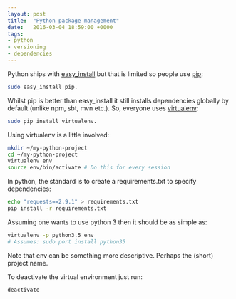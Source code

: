 ```yaml
---
layout: post
title:  "Python package management"
date:   2016-03-04 18:59:00 +0000
tags:
- python
- versioning
- dependencies
---
```


Python ships with [easy_install][easy-install] but that is limited so people use [pip][pip]:

```bash
sudo easy_install pip.
```

Whilst pip is better than easy_install it still installs dependencies globally by default (unlike npm, sbt, mvn etc.). So, everyone uses [virtualenv][virtualenv]:

```bash
sudo pip install virtualenv.
```

Using virtualenv is a little involved:

```bash
mkdir ~/my-python-project
cd ~/my-python-project
virtualenv env
source env/bin/activate # Do this for every session
```

In python, the standard is to create a requirements.txt to specify dependencies:

```bash
echo "requests==2.9.1" > requirements.txt
pip install -r requirements.txt
```

Assuming one wants to use python 3 then it should be as simple as:

```bash
virtualenv -p python3.5 env
# Assumes: sudo port install python35
```

Note that env can be something more descriptive. Perhaps the (short) project name.

To deactivate the virtual environment just run:

```bash
deactivate
```

[easy-install]: http://peak.telecommunity.com/DevCenter/EasyInstall
[pip]: https://pypi.python.org/pypi/pip
[virtualenv]: https://pypi.python.org/pypi/virtualenv
